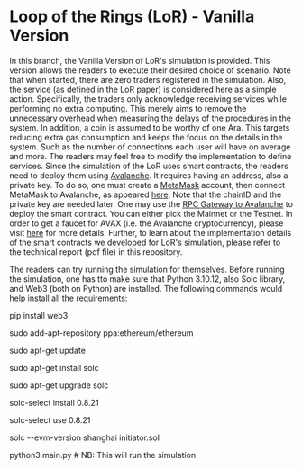 # Loop of the Rings (LoR) - Vanilla Version

In this branch, the Vanilla Version of LoR's simulation is provided. This version allows the readers to execute their desired choice of scenario. Note that when started, there are zero traders registered in the simulation. Also, the service (as defined in the LoR paper) is considered here as a simple action. Specifically, the traders only acknowledge receiving services while performing no extra computing. This merely aims to remove the unnecessary overhead when measuring the delays of the procedures in the system. In addition, a coin is assumed to be worthy of one Ara. This targets reducing extra gas consumption and keeps the focus on the details in the system. Such as the number of connections each user will have on average and more. The readers may feel free to modify the implementation to define services. Since the simulation of the LoR uses smart contracts, the readers need to deploy them using [Avalanche](https://docs.avax.network/). It requires having an address, also a private key. To do so, one must create a [MetaMask](https://metamask.io/) account, then connect MetaMask to Avalanche, as appeared [here](https://support.avax.network/en/articles/4626956-how-to-connect-metamask-to-avalanche). Note that the chainID and the private key are needed later. One may use the [RPC Gateway to Avalanche](https://avalanche-c-chain.publicnode.com/) to deploy the smart contract. You can either pick the Mainnet or the Testnet. In order to get a faucet for AVAX (i.e. the Avalanche cryptocurrency), please visit [here](https://support.avax.network/en/articles/6110239-is-there-an-avax-faucet) for more details. Further, to learn about the implementation details of the smart contracts we developed for LoR's simulation, please refer to the technical report (pdf file) in this repository.

The readers can try running the simulation for themselves. Before running the simulation, one has tto make sure that Python 3.10.12, also Solc library, and Web3 (both on Python) are installed. The following commands would help install all the requirements:

pip install web3

sudo add-apt-repository ppa:ethereum/ethereum

sudo apt-get update

sudo apt-get install solc

sudo apt-get upgrade solc

solc-select install 0.8.21

solc-select use 0.8.21

solc --evm-version shanghai initiator.sol

python3 main.py # NB: This will run the simulation
